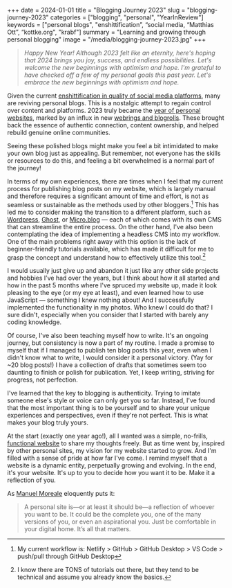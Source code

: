 +++
date = 2024-01-01
title = "Blogging Journey 2023"
slug = "blogging-journey-2023"
categories = ["blogging", "personal", "YearInReview"]
keywords = ["personal blogs", "enshittification”, “social media, “Matthias Ott”, “kottke.org", "krabf"]
summary = "Learning and growing through personal blogging"
image = "/media/blogging-journey-2023.jpg"
+++

> *Happy New Year! Although 2023 felt like an eternity, here's hoping that 2024 brings you joy, success, and endless possibilities. Let's welcome the new beginnings with optimism and hope. I'm grateful to have checked off a few of my personal goals this past year. Let's embrace the new beginnings with optimism and hope.*

Given the current [enshittification in quality of social media platforms](https://kottke.org/23/01/the-enshittification-lifecycle-of-online-platforms), many are reviving personal blogs. This is a nostalgic attempt to regain control over content and platforms. 2023 truly became the [year of personal websites](https://matthiasott.com/notes/the-year-of-the-personal-website), marked by an influx in new [webrings and blogrolls](https://krabf.com/webrings-and-blogrolls/). These brought back the essence of authentic connection, content ownership, and helped rebuild genuine online communities.

Seeing these polished blogs might make you feel a bit intimidated to make your own blog just as appealing. But remember, not everyone has the skills or resources to do this, and feeling a bit overwhelmed is a normal part of the journey!

In terms of my own experiences, there are times when I feel that my current process for publishing blog posts on my website, which is largely manual and therefore requires a significant amount of time and effort, is not as seamless or sustainable as the methods used by other bloggers.[^1] This has led me to consider making the transition to a different platform, such as [Wordpress](https://wordpress.com/go/website-building/wordpress-com-vs-wordpress-org/), [Ghost](https://ghost.org/), or [Micro.blog](http://micro.blog/) — each of which comes with its own CMS that can streamline the entire process. On the other hand, I've also been contemplating the idea of implementing a headless CMS into my workflow. One of the main problems right away with this option is the lack of beginner-friendly tutorials available, which has made it difficult for me to grasp the concept and understand how to effectively utilize this tool.[^2]

I would usually just give up and abandon it just like any other side projects and hobbies I’ve had over the years, but I think about how it all started and how in the past 5 months where I've spruced my website up, made it look pleasing to the eye (or my eye at least), and even learned how to use JavaScript — something I knew nothing about! And I successfully implemented the functionality in my photos. Who knew I could do that? I sure didn't, especially when you consider that I started with barely any coding knowledge.

Of course, I've also been teaching myself how to write. It's an ongoing journey, but consistency is now a part of my routine. I made a promise to myself that if I managed to publish ten blog posts this year, even when I didn't know what to write, I would consider it a personal victory. (Yay for ~20 blog posts!) I have a collection of drafts that sometimes seem too daunting to finish or polish for publication. Yet, I keep writing, striving for progress, not perfection.

I've learned that the key to blogging is authenticity. Trying to imitate someone else's style or voice can only get you so far. Instead, I've found that the most important thing is to be yourself and to share your unique experiences and perspectives, even if they're not perfect. This is what makes your blog truly yours.

At the start (exactly one year ago!), all I wanted was a simple, no-frills, [functional website](https://krabf.com/a-functional-blog/) to share my thoughts freely. But as time went by, inspired by other personal sites, my vision for my website started to grow. And I'm filled with a sense of pride at how far I've come. I remind myself that a website is a dynamic entity, perpetually growing and evolving. In the end, it's your website. It's up to you to decide how you want it to be. Make it a reflection of you.

As [Manuel Moreale](https://manuelmoreale.com/the-personality-of-a-personal-website) eloquently puts it:
> A personal site is—or at least it should be—a reflection of whoever you want to be. It could be the complete you, one of the many versions of you, or even an aspirational you. Just be comfortable in your digital home. It’s all that matters.

[^1]: My current workflow is: Netlify > GitHub > GitHub Desktop > VS Code > push/pull through GitHub Desktop
[^2]: I know there are TONS of tutorials out there, but they tend to be technical and assume you already know the basics.
